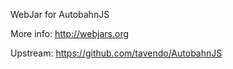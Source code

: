 WebJar for AutobahnJS

More info: http://webjars.org

Upstream: https://github.com/tavendo/AutobahnJS
